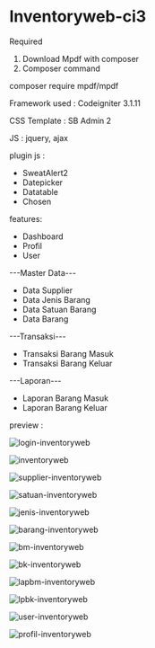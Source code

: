 # Inventoryweb-ci3

Required
1. Download Mpdf with composer
2. Composer command

composer require mpdf/mpdf


Framework used : Codeigniter 3.1.11

CSS Template : SB Admin 2

JS : jquery, ajax

plugin js :

- SweatAlert2
- Datepicker
- Datatable
- Chosen

features:

- Dashboard
- Profil
- User

---Master Data---
- Data Supplier
- Data Jenis Barang
- Data Satuan Barang
- Data Barang

---Transaksi---
- Transaksi Barang Masuk
- Transaksi Barang Keluar

---Laporan---
- Laporan Barang Masuk
- Laporan Barang Keluar

preview :

![login-inventoryweb](https://user-images.githubusercontent.com/47371845/116355365-f0ab1e00-a823-11eb-9c63-dabe8da1c919.PNG)

![inventoryweb](https://user-images.githubusercontent.com/47371845/116355430-0a4c6580-a824-11eb-9b0d-c52bdcdc2f36.PNG)

![supplier-inventoryweb](https://user-images.githubusercontent.com/47371845/116355565-38ca4080-a824-11eb-8f61-55576df915bf.PNG)

![satuan-inventoryweb](https://user-images.githubusercontent.com/47371845/116356111-079e4000-a825-11eb-9392-b59c7eff5f43.PNG)

![jenis-inventoryweb](https://user-images.githubusercontent.com/47371845/116356123-0cfb8a80-a825-11eb-96fb-32ac7f49f72d.PNG)

![barang-inventoryweb](https://user-images.githubusercontent.com/47371845/116356149-184eb600-a825-11eb-8899-4c20a83b137f.PNG)

![bm-inventoryweb](https://user-images.githubusercontent.com/47371845/116356183-26043b80-a825-11eb-9c81-26e5677b1d94.PNG)

![bk-inventoryweb](https://user-images.githubusercontent.com/47371845/116356202-2bfa1c80-a825-11eb-932d-60ef6132d77b.PNG)

![lapbm-inventoryweb](https://user-images.githubusercontent.com/47371845/116356234-35838480-a825-11eb-9bf5-2654f4db6d32.PNG)

![lpbk-inventoryweb](https://user-images.githubusercontent.com/47371845/116356259-3d432900-a825-11eb-86e1-54f5b74a0b8b.PNG)

![user-inventoryweb](https://user-images.githubusercontent.com/47371845/116356283-4633fa80-a825-11eb-93e3-e2b264291bdf.PNG)

![profil-inventoryweb](https://user-images.githubusercontent.com/47371845/116357307-8d6ebb00-a826-11eb-8dea-da03e642a0ae.PNG)
